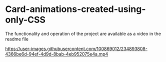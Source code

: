 # Card-animations-created-using-only-CSS
The functionality and operation of the project are available as a video in the readme file


https://user-images.githubusercontent.com/100869012/234893808-4366be6d-94ef-4d9d-8bab-4eb952075e4a.mp4


